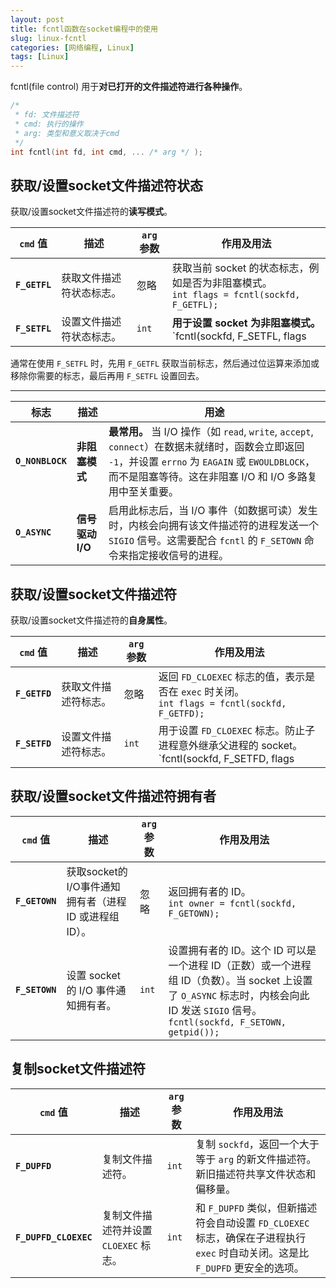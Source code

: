 ```yaml
---
layout: post
title: fcntl函数在socket编程中的使用
slug: linux-fcntl
categories: [网络编程, Linux]
tags: [Linux]
---
```

fcntl(file control) 用于**对已打开的文件描述符进行各种操作**。

```cpp
/*
 * fd: 文件描述符
 * cmd: 执行的操作
 * arg: 类型和意义取决于cmd
 */
int fcntl(int fd, int cmd, ... /* arg */ );
```

## 获取/设置socket文件描述符状态

获取/设置socket文件描述符的**读写模式**。

| `cmd` 值      | 描述                     | `arg` 参数 | 作用及用法                                                   |
| ------------- | ------------------------ | ---------- | ------------------------------------------------------------ |
| **`F_GETFL`** | 获取文件描述符状态标志。 | 忽略       | 获取当前 socket 的状态标志，例如是否为非阻塞模式。 <br/>`int flags = fcntl(sockfd, F_GETFL);` |
| **`F_SETFL`** | 设置文件描述符状态标志。 | `int`      | **用于设置 socket 为非阻塞模式。** <br/>`fcntl(sockfd, F_SETFL, flags | O_NONBLOCK);` |

通常在使用 `F_SETFL` 时，先用 `F_GETFL` 获取当前标志，然后通过位运算来添加或移除你需要的标志，最后再用 `F_SETFL` 设置回去。

------

| 标志             | 描述             | 用途                                                         |
| ---------------- | ---------------- | ------------------------------------------------------------ |
| **`O_NONBLOCK`** | **非阻塞模式**   | **最常用。** 当 I/O 操作（如 `read`, `write`, `accept`, `connect`）在数据未就绪时，函数会立即返回 `-1`，并设置 `errno` 为 `EAGAIN` 或 `EWOULDBLOCK`，而不是阻塞等待。这在非阻塞 I/O 和 I/O 多路复用中至关重要。 |
| **`O_ASYNC`**    | **信号驱动 I/O** | 启用此标志后，当 I/O 事件（如数据可读）发生时，内核会向拥有该文件描述符的进程发送一个 `SIGIO` 信号。这需要配合 `fcntl` 的 `F_SETOWN` 命令来指定接收信号的进程。 |

## 获取/设置socket文件描述符

获取/设置socket文件描述符的**自身属性**。

| `cmd` 值      | 描述                 | `arg` 参数 | 作用及用法                                                   |
| ------------- | -------------------- | ---------- | ------------------------------------------------------------ |
| **`F_GETFD`** | 获取文件描述符标志。 | 忽略       | 返回 `FD_CLOEXEC` 标志的值，表示是否在 `exec` 时关闭。<br/>`int flags = fcntl(sockfd, F_GETFD);` |
| **`F_SETFD`** | 设置文件描述符标志。 | `int`      | 用于设置 `FD_CLOEXEC` 标志。防止子进程意外继承父进程的 socket。<br>`fcntl(sockfd, F_SETFD, flags | FD_CLOEXEC);` |

## 获取/设置socket文件描述符拥有者

| `cmd` 值       | 描述                                                   | `arg` 参数 | 作用及用法                                                   |
| -------------- | ------------------------------------------------------ | ---------- | ------------------------------------------------------------ |
| **`F_GETOWN`** | 获取socket的I/O事件通知拥有者（进程 ID 或进程组 ID）。 | 忽略       | 返回拥有者的 ID。<br/>`int owner = fcntl(sockfd, F_GETOWN);` |
| **`F_SETOWN`** | 设置 socket 的 I/O 事件通知拥有者。                    | `int`      | 设置拥有者的 ID。这个 ID 可以是一个进程 ID（正数）或一个进程组 ID（负数）。当 socket 上设置了 `O_ASYNC` 标志时，内核会向此 ID 发送 `SIGIO` 信号。<br>`fcntl(sockfd, F_SETOWN, getpid());` |

## 复制socket文件描述符

| `cmd` 值              | 描述                                  | `arg` 参数 | 作用及用法                                                   |
| --------------------- | ------------------------------------- | ---------- | ------------------------------------------------------------ |
| **`F_DUPFD`**         | 复制文件描述符。                      | `int`      | 复制 `sockfd`，返回一个大于等于 `arg` 的新文件描述符。新旧描述符共享文件状态和偏移量。 |
| **`F_DUPFD_CLOEXEC`** | 复制文件描述符并设置 `CLOEXEC` 标志。 | `int`      | 和 `F_DUPFD` 类似，但新描述符会自动设置 `FD_CLOEXEC` 标志，确保在子进程执行 `exec` 时自动关闭。这是比 `F_DUPFD` 更安全的选项。 |
